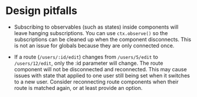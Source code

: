# Design pitfalls

- Subscribing to observables (such as states) inside components will leave hanging subscriptions. You can use `ctx.observe()` so the subscriptions can be cleaned up when the component disconnects. This is not an issue for globals because they are only connected once.

- If a route (`/users/:id/edit`) changes from `/users/5/edit` to `/users/12/edit`, only the :id parameter will change. The route component will not be disconnected and reconnected. This may cause issues with state that applied to one user still being set when it switches to a new user. Consider reconnecting route components when their route is matched again, or at least provide an option.
